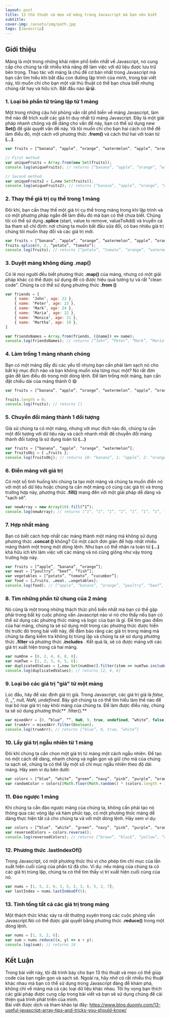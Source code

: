 ```yaml
---
layout: post
title: 13 thủ thuật và mẹo về mảng trong Javascript mà bạn nên biết
subtitle:
cover-img: /assets/img/path.jpg
tags: [Javascrip]
---
```

## Giới thiệu
Mảng là một trong những khái niệm phổ biến nhất về Javascript, nó cung cấp cho chúng ta rất nhiều khả năng để làm việc với dữ liệu được lưu trữ bên trong. Thao tác với mảng là chủ đề cơ bản nhất trong Javascript mà bạn cần tìm hiểu khi bắt đầu con đường lập trình của mình, trong bài viết này, tôi muốn chỉ cho bạn một vài thủ thuật có thể bạn chưa biết nhưng chúng rất hay và hữu ích. Bắt đầu nào :grinning::grinning:.
### 1. Loại bỏ phần tử trùng lặp từ 1 mảng
Một trong những câu hỏi phỏng vấn rất phổ biến về mảng Javascript, làm thế nào để trích xuất các giá trị duy nhất từ mảng Javascript. Đây là một giải pháp nhanh chóng và dễ dàng cho vấn đề này, bạn có thể sử dụng new **Set()** để giải quyết vấn đề này. Và tôi muốn chỉ cho bạn hai cách có thể để làm điều đó, một cách với phương thức **.from()** và cách thứ hai với toán tử **(…)**.
```javascript
var fruits = [“banana”, “apple”, “orange”, “watermelon”, “apple”, “orange”, “grape”, “apple”];

// First method
var uniqueFruits = Array.from(new Set(fruits));
console.log(uniqueFruits); // returns [“banana”, “apple”, “orange”, “watermelon”, “grape”]

// Second method
var uniqueFruits2 = […new Set(fruits)];
console.log(uniqueFruits2); // returns [“banana”, “apple”, “orange”, “watermelon”, “grape”]
```
 
###  2. Thay thế giá trị cụ thể trong 1 mảng
Đôi khi, bạn cần thay thế một giá trị cụ thể trong mảng trong khi lập trình và có một phương pháp ngắn để làm điều đó mà bạn có thể chưa biết. Chúng tôi có thể sử dụng **.splice** (start, value to remove, valueToAdd) và truyền cả ba tham số chỉ định: nơi chúng ta muốn bắt đầu sửa đổi, có bao nhiêu giá trị chúng tôi muốn thay đổi và các giá trị mới.
```javascript
var fruits = [“banana”, “apple”, “orange”, “watermelon”, “apple”, “orange”, “grape”, “apple”];
fruits.splice(0, 2, “potato”, “tomato”);
console.log(fruits); // returns [“potato”, “tomato”, “orange”, “watermelon”, “apple”, “orange”, “grape”, “apple”]
```
### 3. Duyệt mảng không dùng .map()
Có lẽ mọi người đều biết phương thức **.map()** của mảng, nhưng có một giải pháp khác có thể được sử dụng để có được hiệu quả tương tự và rất "clean code". Chúng ta có thể sử dụng phương thức **.from ()**
```javascript
var friends = [
    { name: ‘John’, age: 22 },
    { name: ‘Peter’, age: 23 },
    { name: ‘Mark’, age: 24 },
    { name: ‘Maria’, age: 22 },
    { name: ‘Monica’, age: 21 },
    { name: ‘Martha’, age: 19 },
]

var friendsNames = Array.from(friends, ({name}) => name);
console.log(friendsNames); // returns [“John”, “Peter”, “Mark”, “Maria”, “Monica”, “Martha”]
```
### 4. Làm trống 1 mảng nhanh chóng
Bạn có một mảng đầy đủ các yếu tố nhưng bạn cần phải làm sạch nó cho bất kỳ mục đích nào và bạn không muốn xóa từng mục một? Nó rất đơn giản để làm điều đó trong một dòng lệnh. Để làm trống một mảng, bạn cần đặt chiều dài của mảng thành 0 :smile:
```javascript
var fruits = [“banana”, “apple”, “orange”, “watermelon”, “apple”, “orange”, “grape”, “apple”];

fruits.length = 0;
console.log(fruits); // returns []
```
### 5. Chuyển đổi mảng thành 1 đối tượng
Giả sử chúng ta có một mảng, nhưng với mục đích nào đó, chúng ta cần một đối tượng với dữ liệu này và cách nhanh nhất để chuyển đổi mảng thành đối tượng là sử dụng toán tử **(...)**
```javascript
var fruits = [“banana”, “apple”, “orange”, “watermelon”];
var fruitsObj = { …fruits };
console.log(fruitsObj); // returns {0: “banana”, 1: “apple”, 2: “orange”, 3: “watermelon”, 4: “apple”, 5: “orange”, 6: “grape”, 7: “apple”}
```
### 6. Điền mảng với giá trị
Có một số tình huống khi chúng ta tạo một mảng và chúng ta muốn điền nó với một số dữ liệu hoặc chúng ta cần một mảng có cùng các giá trị và trong trường hợp này, phương thức **.fill()** mang đến với một giải pháp dễ dàng và "sạch sẽ".
```javascript
var newArray = new Array(10).fill(“1”);
console.log(newArray); // returns [“1”, “1”, “1”, “1”, “1”, “1”, “1”, “1”, “1”, “1”, “1”]
```
### 7. Hợp nhất mảng
Bạn có biết cách hợp nhất các mảng thành một mảng mà không sử dụng phương thức **.concat ()** không? Có một cách đơn giản để hợp nhất nhiều mảng thành một trong một dòng lệnh. Như bạn có thể nhận ra toán tử **(...)** khá hữu ích khi làm việc với các mảng và nó cũng giống như vậy trong trường hợp này.
```javascript
var fruits = [“apple”, “banana”, “orange”];
var meat = [“poultry”, “beef”, “fish”];
var vegetables = [“potato”, “tomato”, “cucumber”];
var food = […fruits, …meat, …vegetables];
console.log(food); // [“apple”, “banana”, “orange”, “poultry”, “beef”, “fish”, “potato”, “tomato”, “cucumber”]
```
### 8. Tìm những phần tử chung của 2 mảng
Nó cũng là một trong những thách thức phổ biến nhất mà bạn có thể gặp phải trong bất kỳ cuộc phỏng vấn Javascript nào vì nó cho thấy nếu bạn có thể sử dụng các phương thức mảng và logic của bạn là gì. Để tìm giao điểm của hai mảng, chúng ta sẽ sử dụng một trong các phương thức được hiển thị trước đó trong bài viết này, để đảm bảo rằng các giá trị trong mảng mà chúng ta đang kiểm tra không bị trùng lặp và chúng ta sẽ sử dụng phương thức **.filter** và phương thức **.includes** . Kết quả là, sẽ có được mảng với các giá trị xuất hiện trong cả hai mảng.
```javascript
var numOne = [0, 2, 4, 6, 8, 8];
var numTwo = [1, 2, 3, 4, 5, 6];
var duplicatedValues = […new Set(numOne)].filter(item => numTwo.includes(item));
console.log(duplicatedValues); // returns [2, 4, 6]
```
### 9. Loại bỏ các giá trị "giả" từ một mảng
Lúc đầu, hãy để xác định giá trị giả. Trong Javascript, các giá trị giả là *false, 0, „”, null, NaN, undefined*. Bây giờ chúng ta có thể tìm hiểu làm thế nào để loại bỏ loại giá trị này khỏi mảng của chúng ta. Để làm được điều này, chúng ta sẽ sử dụng phương thức** .filter().**
```javascript
var mixedArr = [0, “blue”, “”, NaN, 9, true, undefined, “white”, false];
var trueArr = mixedArr.filter(Boolean);
console.log(trueArr); // returns [“blue”, 9, true, “white”]
```
### 10. Lấy giá trị ngẫu nhiên từ 1 mảng
Đôi khi chúng ta cần chọn một giá trị từ mảng một cách ngẫu nhiên. Để tạo nó một cách dễ dàng, nhanh chóng và ngắn gọn và giữ cho mã của chúng ta sạch sẽ, chúng ta có thể lấy một số chỉ mục ngẫu nhiên theo độ dài mảng. Hãy xem ví dụ bên dưới:
```javascript
var colors = [“blue”, “white”, “green”, “navy”, “pink”, “purple”, “orange”, “yellow”, “black”, “brown”];
var randomColor = colors[(Math.floor(Math.random() * (colors.length + 1)))]
```
### 11. Đảo ngược 1 mảng
Khi chúng ta cần đảo ngược mảng của chúng ta, không cần phải tạo nó thông qua các vòng lặp và hàm phức tạp, có một phương thức mảng dễ dàng thực hiện tất cả cho chúng ta và với một dòng lệnh. Hãy xem ví dụ:
```javascript
var colors = [“blue”, “white”, “green”, “navy”, “pink”, “purple”, “orange”, “yellow”, “black”, “brown”];
var reversedColors = colors.reverse();
console.log(reversedColors); // returns [“brown”, “black”, “yellow”, “orange”, “purple”, “pink”, “navy”, “green”, “white”, “blue”]
```
### 12. Phương thức .lastIndexOf()
Trong Javascript, có một phương thức thú vị cho phép tìm chỉ mục của lần xuất hiện cuối cùng của phần tử đã cho. Ví dụ: nếu mảng của chúng ta có các giá trị trùng lặp, chúng ta có thể tìm thấy vị trí xuất hiện cuối cùng của nó.
```javascript
var nums = [1, 5, 2, 6, 3, 5, 2, 3, 6, 5, 2, 7];
var lastIndex = nums.lastIndexOf(5);
```
### 13. Tính tổng tất cả các giá trị trong mảng
Một thách thức khác xảy ra rất thường xuyên trong các cuộc phỏng vấn Javascript.Nó có thể được giải quyết bằng phương thức **.reduce()** trong một dòng lệnh.
```javascript
var nums = [1, 5, 2, 6];
var sum = nums.reduce((x, y) => x + y);
console.log(sum); // returns 14
```
## Kết Luận
Trong bài viết này, tôi đã trình bày cho bạn 13 thủ thuật và mẹo có thể giúp code của bạn ngắn gọn và sạch sẽ. Ngoài ra, hãy nhớ có rất nhiều thủ thuật khác nhau mà bạn có thể sử dụng trong Javascript đáng để khám phá, không chỉ về mảng mà cả các loại dữ liệu khác nhau. Tôi hy vọng bạn thích các giải pháp được cung cấp trong bài viết và bạn sẽ sử dụng chúng để cải thiện quá trình phát triển của mình.<br>
Bài viết được dịch và tham khảo tại đây: https://www.blog.duomly.com/13-useful-javascript-array-tips-and-tricks-you-should-know/
